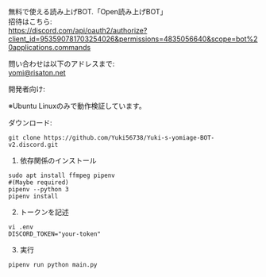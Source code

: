 無料で使える読み上げBOT.「Open読み上げBOT」  
招待はこちら:  
https://discord.com/api/oauth2/authorize?client_id=953590781703254026&permissions=4835056640&scope=bot%20applications.commands

問い合わせは以下のアドレスまで:  
yomi@risaton.net  
  
開発者向け:

※Ubuntu Linuxのみで動作検証しています。

ダウンロード:  
```shell
git clone https://github.com/Yuki56738/Yuki-s-yomiage-BOT-v2.discord.git
```

1. 依存関係のインストール
```
sudo apt install ffmpeg pipenv  
#(Maybe required)  
pipenv --python 3  
pipenv install
```
2. トークンを記述
```
vi .env  
DISCORD_TOKEN="your-token"
```

3. 実行
```shell
pipenv run python main.py
```
